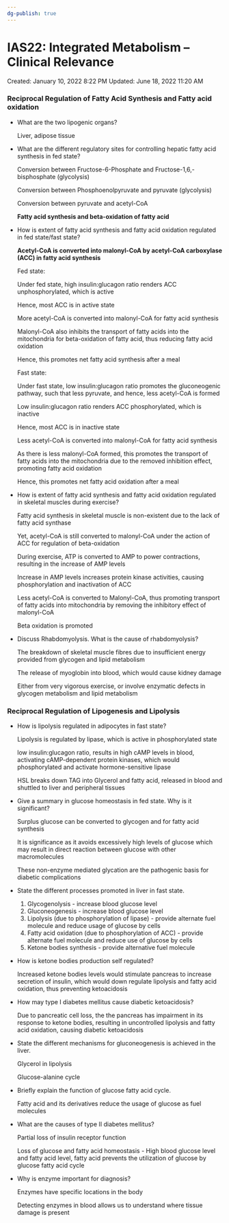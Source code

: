 ```yaml
---
dg-publish: true
---
```


# IAS22: Integrated Metabolism – Clinical Relevance

Created: January 10, 2022 8:22 PM
Updated: June 18, 2022 11:20 AM

### Reciprocal Regulation of Fatty Acid Synthesis and Fatty acid oxidation

- What are the two lipogenic organs?
    
    Liver, adipose tissue
    
- What are the different regulatory sites for controlling hepatic fatty acid synthesis in fed state?
    
    Conversion between Fructose-6-Phosphate and Fructose-1,6,-bisphosphate (glycolysis)
    
    Conversion between Phosphoenolpyruvate and pyruvate (glycolysis)
    
    Conversion between pyruvate and acetyl-CoA
    
    **Fatty acid synthesis and beta-oxidation of fatty acid**
    
- How is extent of fatty acid synthesis and fatty acid oxidation regulated in fed state/fast state?
    
    **Acetyl-CoA is converted into malonyl-CoA by acetyl-CoA carboxylase (ACC) in fatty acid synthesis**
    
    Fed state:
    
    Under fed state, high insulin:glucagon ratio renders ACC unphosphorylated, which is active
    
    Hence, most ACC is in active state
    
    More acetyl-CoA is converted into malonyl-CoA for fatty acid synthesis
    
    Malonyl-CoA also inhibits the transport of fatty acids into the mitochondria for beta-oxidation of fatty acid, thus reducing fatty acid oxidation
    
    Hence, this promotes net fatty acid synthesis after a meal
    
    Fast state:
    
    Under fast state, low insulin:glucagon ratio promotes the gluconeogenic pathway, such that less pyruvate, and hence, less acetyl-CoA is formed
    
    Low insulin:glucagon ratio renders ACC phosphorylated, which is inactive
    
    Hence, most ACC is in inactive state
    
    Less acetyl-CoA is converted into malonyl-CoA for fatty acid synthesis
    
    As there is less malonyl-CoA formed, this promotes the transport of fatty acids into the mitochondria due to the removed inhibition effect, promoting fatty acid oxidation
    
    Hence, this promotes net fatty acid oxidation after a meal
    
- How is extent of fatty acid synthesis and fatty acid oxidation regulated in skeletal muscles during exercise?
    
    Fatty acid synthesis in skeletal muscle is non-existent due to the lack of fatty acid synthase
    
    Yet, acetyl-CoA is still converted to malonyl-CoA under the action of ACC for regulation of beta-oxidation
    
    During exercise, ATP is converted to AMP to power contractions, resulting in the increase of AMP levels
    
    Increase in AMP levels increases protein kinase activities, causing phosphorylation and inactivation of ACC
    
    Less acetyl-CoA is converted to Malonyl-CoA, thus promoting transport of fatty acids into mitochondria by removing the inhibitory effect of malonyl-CoA
    
    Beta oxidation is promoted
    
- Discuss Rhabdomyolysis. What is the cause of rhabdomyolysis?
    
    The breakdown of skeletal muscle fibres due to insufficient energy provided from glycogen and lipid metabolism
    
    The release of myoglobin into blood, which would cause kidney damage
    
    Either from very vigorous exercise, or involve enzymatic defects in glycogen metabolism and lipid metabolism
    

### Reciprocal Regulation of Lipogenesis and Lipolysis

- How is lipolysis regulated in adipocytes in fast state?
    
    Lipolysis is regulated by lipase, which is active in phosphorylated state
    
    low insulin:glucagon ratio, results in high cAMP levels in blood, activating cAMP-dependent protein kinases, which would phosphorylated and activate hormone-sensitive lipase
    
    HSL breaks down TAG into Glycerol and fatty acid, released in blood and shuttled to liver and peripheral tissues
    
- Give a summary in glucose homeostasis in fed state. Why is it significant?
    
    Surplus glucose can be converted to glycogen and for fatty acid synthesis
    
    It is significance as it avoids excessively high levels of glucose which may result in direct reaction between glucose with other macromolecules
    
    These non-enzyme mediated glycation are the pathogenic basis for diabetic complications
    
- State the different processes promoted in liver in fast state.
    1. Glycogenolysis - increase blood glucose level
    2. Gluconeogenesis - increase blood glucose level
    3. Lipolysis (due to phosphorylation of lipase) - provide alternate fuel molecule and reduce usage of glucose by cells
    4. Fatty acid oxidation (due to phosphorylation of ACC) - provide alternate fuel molecule and reduce use of glucose by cells
    5. Ketone bodies synthesis - provide alternative fuel molecule
- How is ketone bodies production self regulated?
    
    Increased ketone bodies levels would stimulate pancreas to increase secretion of insulin, which would down regulate lipolysis and fatty acid oxidation, thus preventing ketoacidosis
    
- How may type I diabetes mellitus cause diabetic ketoacidosis?
    
    Due to pancreatic cell loss, the the pancreas has impairment in its response to ketone bodies, resulting in uncontrolled lipolysis and fatty acid oxidation, causing diabetic ketoacidosis
    
- State the different mechanisms for gluconeogenesis is achieved in the liver.
    
    Glycerol in lipolysis
    
    Glucose-alanine cycle
    
- Briefly explain the function of glucose fatty acid cycle.
    
    Fatty acid and its derivatives reduce the usage of glucose as fuel molecules
    
- What are the causes of type II diabetes mellitus?
    
    Partial loss of insulin receptor function
    
    Loss of glucose and fatty acid homeostasis - High blood glucose level and fatty acid level, fatty acid prevents the utilization of glucose by glucose fatty acid cycle
    
- Why is enzyme important for diagnosis?
    
    Enzymes have specific locations in the body
    
    Detecting enzymes in blood allows us to understand where tissue damage is present
